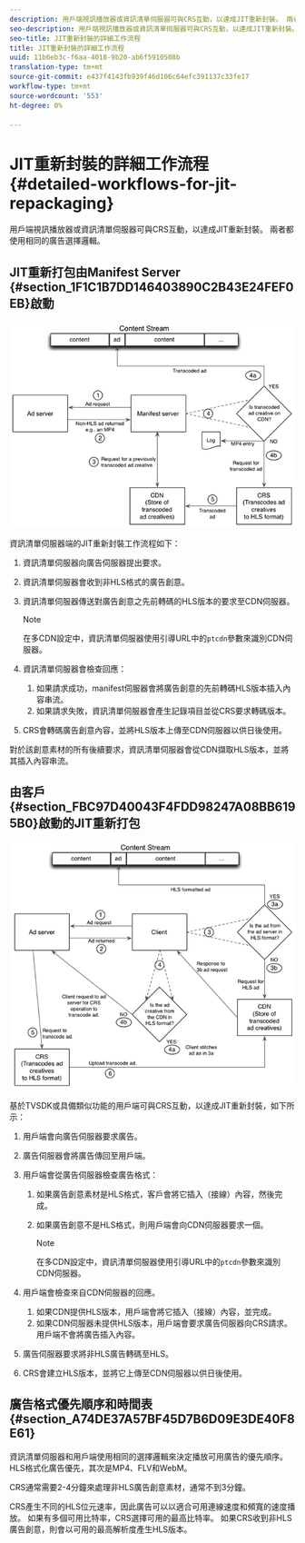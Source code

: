 ```yaml
---
description: 用戶端視訊播放器或資訊清單伺服器可與CRS互動，以達成JIT重新封裝。 兩者都使用相同的廣告選擇邏輯。
seo-description: 用戶端視訊播放器或資訊清單伺服器可與CRS互動，以達成JIT重新封裝。 兩者都使用相同的廣告選擇邏輯。
seo-title: JIT重新封裝的詳細工作流程
title: JIT重新封裝的詳細工作流程
uuid: 11b6eb3c-f6aa-4018-9b20-ab6f5910508b
translation-type: tm+mt
source-git-commit: e437f4143fb939f46d106c64efc391137c33fe17
workflow-type: tm+mt
source-wordcount: '553'
ht-degree: 0%

---
```



# JIT重新封裝的詳細工作流程{#detailed-workflows-for-jit-repackaging}

用戶端視訊播放器或資訊清單伺服器可與CRS互動，以達成JIT重新封裝。 兩者都使用相同的廣告選擇邏輯。

## JIT重新打包由Manifest Server {#section_1F1C1B7DD146403890C2B43E24FEF0EB}啟動

![](assets/ssai_JIT-workflow_web.png)

資訊清單伺服器端的JIT重新封裝工作流程如下：

1. 資訊清單伺服器向廣告伺服器提出要求。
1. 資訊清單伺服器會收到非HLS格式的廣告創意。
1. 資訊清單伺服器傳送對廣告創意之先前轉碼的HLS版本的要求至CDN伺服器。

   >[!NOTE]
   >
   >在多CDN設定中，資訊清單伺服器使用引導URL中的`ptcdn`參數來識別CDN伺服器。

1. 資訊清單伺服器會檢查回應：

   1. 如果請求成功，manifest伺服器會將廣告創意的先前轉碼HLS版本插入內容串流。
   1. 如果請求失敗，資訊清單伺服器會產生記錄項目並從CRS要求轉碼版本。

1. CRS會轉碼廣告創意內容，並將HLS版本上傳至CDN伺服器以供日後使用。

對於該創意素材的所有後續要求，資訊清單伺服器會從CDN擷取HLS版本，並將其插入內容串流。

## 由客戶{#section_FBC97D40043F4FDD98247A08BB6195B0}啟動的JIT重新打包

<!--<a id="fig_hkn_ndt_3z"></a>-->

![](assets/ssai_JIT-workflow_client_web.png)

基於TVSDK或具備類似功能的用戶端可與CRS互動，以達成JIT重新封裝，如下所示：

1. 用戶端會向廣告伺服器要求廣告。
1. 廣告伺服器會將廣告傳回至用戶端。
1. 用戶端會從廣告伺服器檢查廣告格式：

   1. 如果廣告創意素材是HLS格式，客戶會將它插入（接線）內容，然後完成。
   1. 如果廣告創意不是HLS格式，則用戶端會向CDN伺服器要求一個。

      >[!NOTE]
      >
      >在多CDN設定中，資訊清單伺服器使用引導URL中的`ptcdn`參數來識別CDN伺服器。

1. 用戶端會檢查來自CDN伺服器的回應。

   1. 如果CDN提供HLS版本，用戶端會將它插入（接線）內容，並完成。
   1. 如果CDN伺服器未提供HLS版本，用戶端會要求廣告伺服器向CRS請求。 用戶端不會將廣告插入內容。

1. 廣告伺服器要求將非HLS廣告轉碼至HLS。
1. CRS會建立HLS版本，並將它上傳至CDN伺服器以供日後使用。

## 廣告格式優先順序和時間表{#section_A74DE37A57BF45D7B6D09E3DE40F8E61}

資訊清單伺服器和用戶端使用相同的選擇邏輯來決定播放可用廣告的優先順序。 HLS格式化廣告優先，其次是MP4、FLV和WebM。

CRS通常需要2-4分鐘來處理非HLS廣告創意素材，通常不到3分鐘。

CRS產生不同的HLS位元速率，因此廣告可以以適合可用連線速度和頻寬的速度播放。 如果有多個可用比特率，CRS選擇可用的最高比特率。 如果CRS收到非HLS廣告創意，則會以可用的最高解析度產生HLS版本。